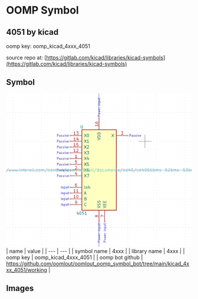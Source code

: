 # OOMP Symbol  
## 4051  by kicad  
  
oomp key: oomp_kicad_4xxx_4051  
  
source repo at: [https://gitlab.com/kicad/libraries/kicad-symbols](https://gitlab.com/kicad/libraries/kicad-symbols)  
## Symbol  
  
[![working.png](working_600.png)](working.png)  
| name | value | 
| --- | --- | 
| symbol name | 4xxx | 
| library name | 4xxx | 
| oomp key | oomp_kicad_4xxx_4051 | 
| oomp bot github | https://github.com/oomlout/oomlout_oomp_symbol_bot/tree/main/kicad_4xxx_4051/working | 
## Images  
